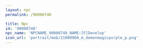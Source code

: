 ```yaml
---
layout: npc
permalink: /90000748

title: Npc
id: '90000748'
npc_name: 'NPCNAME_90000748_NAME:[F]Develop'
icon_url: 'portrait/mob/21000960_m_demonmagicpurple_p.png'
---
```

